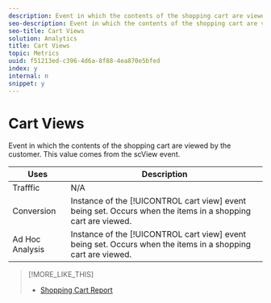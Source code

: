 ```yaml
---
description: Event in which the contents of the shopping cart are viewed by the customer. This value comes from the scView event.
seo-description: Event in which the contents of the shopping cart are viewed by the customer. This value comes from the scView event.
seo-title: Cart Views
solution: Analytics
title: Cart Views
topic: Metrics
uuid: f51213ed-c396-4d6a-8f88-4ea870e5bfed
index: y
internal: n
snippet: y
---
```


# Cart Views

Event in which the contents of the shopping cart are viewed by the customer. This value comes from the scView event.

|  Uses  | Description  |
|---|---|
|  Trafffic  | N/A  |
|  Conversion  |Instance of the [!UICONTROL cart view] event being set. Occurs when the items in a shopping cart are viewed.  |
|  Ad Hoc Analysis  |Instance of the [!UICONTROL cart view] event being set. Occurs when the items in a shopping cart are viewed.  |

>[!MORE_LIKE_THIS]
>
>* [Shopping Cart Report](/help/components/c-variables/dimensionslist/reports-shopping-cart.md)
